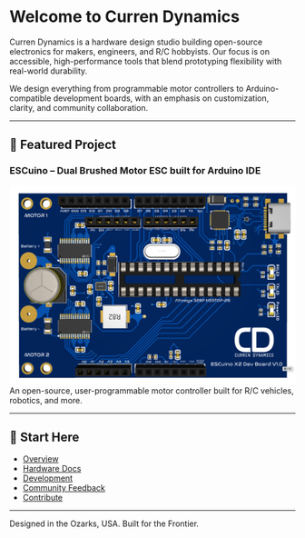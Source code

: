 # Welcome to Curren Dynamics

Curren Dynamics is a hardware design studio building open-source electronics for makers, engineers, and R/C hobbyists. Our focus is on accessible, high-performance tools that blend prototyping flexibility with real-world durability.

We design everything from programmable motor controllers to Arduino-compatible development boards, with an emphasis on customization, clarity, and community collaboration.

---

## 🚀 Featured Project  
### ESCuino – Dual Brushed Motor ESC built for Arduino IDE 
<img src="./assets/images/v1-render.png" alt="Render of ESCuino X2 Dev V1.0" class="render-img">
An open-source, user-programmable motor controller built for R/C vehicles, robotics, and more.

---

## 🧰 Start Here

- [Overview](ESCuino_X2.md)
- [Hardware Docs](x2_hardware.md)
- [Development](x2_development.md)
- [Community Feedback](x2_feedback.md)
- [Contribute](https://github.com/orgs/Curren-Dynamics/repositories)

---

Designed in the Ozarks, USA. Built for the Frontier. 
